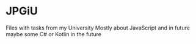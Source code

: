 # JPGiU

Files with tasks from my University
Mostly about JavaScript and in future maybe some C# or Kotlin in the future

